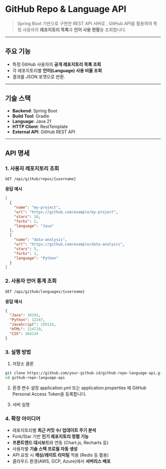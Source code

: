 #  GitHub Repo & Language API  

> Spring Boot 기반으로 구현한 REST API 서버로 , GitHub API를 활용하여 특정 사용자의 **레포지토리 목록**과 **언어 사용 현황**을 조회합니다.  

---

##  주요 기능
- 특정 GitHub 사용자의 **공개 레포지토리 목록 조회**  
- 각 레포지토리별 **언어(Language) 사용 비율 조회**  
- 결과를 JSON 포맷으로 반환.

---

##  기술 스택
- **Backend**: Spring Boot  
- **Build Tool**: Gradle  
- **Language**: Java 21  
- **HTTP Client**: RestTemplate  
- **External API**: GitHub REST API 

---

##  API 명세

### 1. 사용자 레포지토리 조회
`GET /api/github/repos/{username}`  

**응답 예시**
```json
[
  {
    "name": "my-project",
    "url": "https://github.com/example/my-project",
    "stars": 10,
    "forks": 2,
    "language": "Java"
  },
  {
    "name": "data-analysis",
    "url": "https://github.com/example/data-analysis",
    "stars": 5,
    "forks": 1,
    "language": "Python"
  }
]
```

### 2. 사용자 언어 통계 조회
`GET /api/github/languages/{username}`  

**응답 예시**
```json
{
  "Java": 38193,
  "Python": 12247,
  "JavaScript": 195124,
  "HTML": 114719,
  "CSS": 364134
}
```
### 3. 실행 방법

1. 저장소 클론
```bash
git clone https://github.com/your-github-id/github-repo-language-api.git
cd github-repo-language-api
```

2. 환경 변수 설정
application.yml 또는 application.properties 에 GitHub Personal Access Token을 등록합니다.

3. 서버 실행

### 4. 확장 아이디어

-  레포지토리별 **최근 커밋 수/ 업데이트 주기 분석**  
-  Fork/Star 기반 **인기 레포지토리 정렬 기능**  
-  **프론트엔드 대시보드**와 연동 (Chart.js, Recharts 등)  
-  사용자별 **기술 스택 프로필 자동 생성**  
-  API 요청 시 **캐싱/레이트 리미팅** 적용 (Redis 등 활용)  
-  클라우드 환경(AWS, GCP, Azure)에서 **서버리스 배포**  
